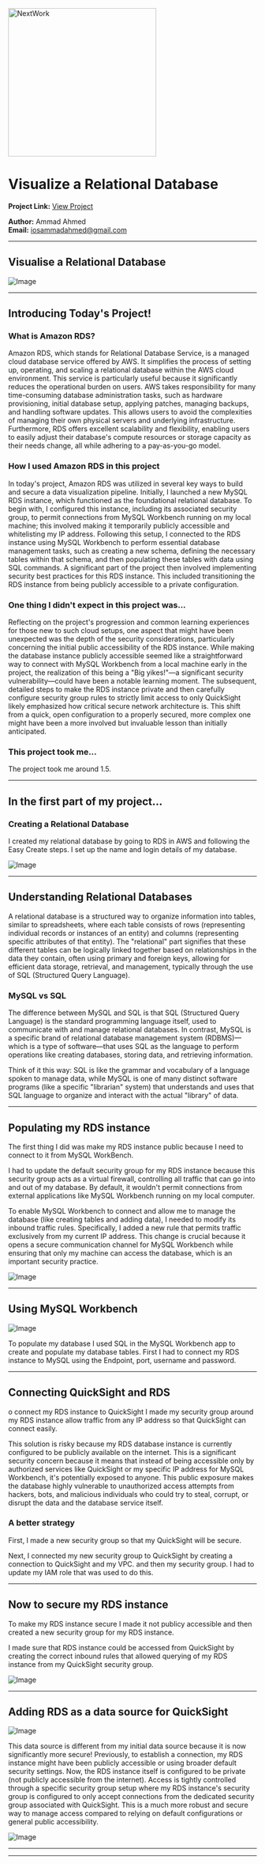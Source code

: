 <img src="https://cdn.prod.website-files.com/677c400686e724409a5a7409/6790ad949cf622dc8dcd9fe4_nextwork-logo-leather.svg" alt="NextWork" width="300" />

# Visualize a Relational Database

**Project Link:** [View Project](http://learn.nextwork.org/projects/aws-databases-rds)

**Author:** Ammad Ahmed  
**Email:** iosammadahmed@gmail.com

---

## Visualise a Relational Database

![Image](http://learn.nextwork.org/inspired_gold_shy_gazelle/uploads/aws-databases-rds_1fddb0b5)

---

## Introducing Today's Project!

### What is Amazon RDS?

Amazon RDS, which stands for Relational Database Service, is a managed cloud database service offered by AWS. It simplifies the process of setting up, operating, and scaling a relational database within the AWS cloud environment. This service is particularly useful because it significantly reduces the operational burden on users. AWS takes responsibility for many time-consuming database administration tasks, such as hardware provisioning, initial database setup, applying patches, managing backups, and handling software updates. This allows users to avoid the complexities of managing their own physical servers and underlying infrastructure. Furthermore, RDS offers excellent scalability and flexibility, enabling users to easily adjust their database's compute resources or storage capacity as their needs change, all while adhering to a pay-as-you-go model. 

### How I used Amazon RDS in this project

In today's project, Amazon RDS was utilized in several key ways to build and secure a data visualization pipeline. Initially, I launched a new MySQL RDS instance, which functioned as the foundational relational database. To begin with, I configured this instance, including its associated security group, to permit connections from MySQL Workbench running on my local machine; this involved making it temporarily publicly accessible and whitelisting my IP address. Following this setup, I connected to the RDS instance using MySQL Workbench to perform essential database management tasks, such as creating a new schema, defining the necessary tables within that schema, and then populating these tables with data using SQL commands. A significant part of the project then involved implementing security best practices for this RDS instance. This included transitioning the RDS instance from being publicly accessible to a private configuration.

### One thing I didn't expect in this project was...

Reflecting on the project's progression and common learning experiences for those new to such cloud setups, one aspect that might have been unexpected was the depth of the security considerations, particularly concerning the initial public accessibility of the RDS instance. While making the database instance publicly accessible seemed like a straightforward way to connect with MySQL Workbench from a local machine early in the project, the realization of this being a "Big yikes!"—a significant security vulnerability—could have been a notable learning moment. The subsequent, detailed steps to make the RDS instance private and then carefully configure security group rules to strictly limit access to only QuickSight likely emphasized how critical secure network architecture is. This shift from a quick, open configuration to a properly secured, more complex one might have been a more involved but invaluable lesson than initially anticipated.

### This project took me...

The project took me around 1.5.

---

## In the first part of my project...

### Creating a Relational Database

I created my relational database by going to RDS in AWS and following the Easy Create steps. I set up the name and login details of my database.

![Image](http://learn.nextwork.org/inspired_gold_shy_gazelle/uploads/aws-databases-rds_43343546)

---

## Understanding Relational Databases

A relational database is a structured way to organize information into tables, similar to spreadsheets, where each table consists of rows (representing individual records or instances of an entity) and columns (representing specific attributes of that entity). The "relational" part signifies that these different tables can be logically linked together based on relationships in the data they contain, often using primary and foreign keys, allowing for efficient data storage, retrieval, and management, typically through the use of SQL (Structured Query Language).

### MySQL vs SQL

The difference between MySQL and SQL is that SQL (Structured Query Language) is the standard programming language itself, used to communicate with and manage relational databases. In contrast, MySQL is a specific brand of relational database management system (RDBMS)—which is a type of software—that uses SQL as the language to perform operations like creating databases, storing data, and retrieving information.

Think of it this way: SQL is like the grammar and vocabulary of a language spoken to manage data, while MySQL is one of many distinct software programs (like a specific "librarian" system) that understands and uses that SQL language to organize and interact with the actual "library" of data.

---

## Populating my RDS instance

The first thing I did was make my RDS instance public because I need to connect to it from MySQL WorkBench.

I had to update the default security group for my RDS instance because this security group acts as a virtual firewall, controlling all traffic that can go into and out of my database. By default, it wouldn't permit connections from external applications like MySQL Workbench running on my local computer.

To enable MySQL Workbench to connect and allow me to manage the database (like creating tables and adding data), I needed to modify its inbound traffic rules. Specifically, I added a new rule that permits traffic exclusively from my current IP address. This change is crucial because it opens a secure communication channel for MySQL Workbench while ensuring that only my machine can access the database, which is an important security practice.

![Image](http://learn.nextwork.org/inspired_gold_shy_gazelle/uploads/aws-databases-rds_91b9fd1g)

---

## Using MySQL Workbench

![Image](http://learn.nextwork.org/inspired_gold_shy_gazelle/uploads/aws-databases-rds_1fddb0b5)

To populate my database I used SQL in the MySQL Workbench app to create and populate my database tables. First I had to connect my RDS instance to MySQL using the Endpoint, port, username and password.

---

## Connecting QuickSight and RDS

o connect my RDS instance to QuickSight I made my security group around my RDS instance allow traffic from any IP address so that QuickSight can connect easily.

This solution is risky because my RDS database instance is currently configured to be publicly available on the internet. This is a significant security concern because it means that instead of being accessible only by authorized services like QuickSight or my specific IP address for MySQL Workbench, it's potentially exposed to anyone. This public exposure makes the database highly vulnerable to unauthorized access attempts from hackers, bots, and malicious individuals who could try to steal, corrupt, or disrupt the data and the database service itself.

### A better strategy

First, I made a new security group so that my QuickSight will be secure.

Next, I connected my new security group to QuickSight by creating a connection to QuickSight and my VPC. and then my security group. I had to update my IAM role that was used to do this.

---

## Now to secure my RDS instance

To make my RDS instance secure I made it not publicy accessible and then created a new security group for my RDS instance.

I made sure that RDS instance could be accessed from QuickSight by creating the correct inbound rules that allowed querying of my RDS instance from my QuickSight security group.

![Image](http://learn.nextwork.org/inspired_gold_shy_gazelle/uploads/aws-databases-rds_1709b26b)

---

## Adding RDS as a data source for QuickSight

![Image](http://learn.nextwork.org/inspired_gold_shy_gazelle/uploads/aws-databases-rds_1709b29b)

This data source is different from my initial data source because it is now significantly more secure! Previously, to establish a connection, my RDS instance might have been publicly accessible or using broader default security settings. Now, the RDS instance itself is configured to be private (not publicly accessible from the internet). Access is tightly controlled through a specific security group setup where my RDS instance's security group is configured to only accept connections from the dedicated security group associated with QuickSight. This is a much more robust and secure way to manage access compared to relying on default configurations or general public accessibility.

![Image](http://learn.nextwork.org/inspired_gold_shy_gazelle/uploads/aws-databases-rds_1709b30b)

---

---
